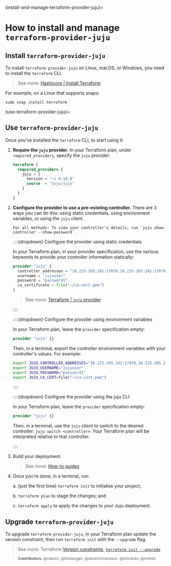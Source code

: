 (install-and-manage-terraform-provider-juju)=
# How to install and manage `terraform-provider-juju`

## Install `terraform-provider-juju`

To install `terraform-provider-juju` on Linux, macOS, or Windows, you need to install the `terraform` CLI. 

> See more: [Hashicorp | Install Terraform](https://developer.hashicorp.com/terraform/install)

For example, on a Linux that supports snaps:

```text
sudo snap install terraform
```

(use-terraform-provider-juju)=
## Use `terraform-provider-juju`


Once you've installed the `terraform` CLI, to start using it:

1. **Require the `juju` provider.** In your Terraform plan, under `required_providers`, specify the `juju` provider:

    ```terraform
    terraform {
      required_providers {
        juju = {
          version = "~> 0.10.0"
          source  = "juju/juju"
        }
      }
    }
    ```

2. **Configure the provider to use a pre-existing controller.** There are 3 ways you can do this: using static credentials, using environment variables, or using the `juju` client.

    ```{note}
    For all methods: To view your controller's details, run `juju show-controller --show-password`.

    ```

    ::::{dropdown} Configure the provider using static credentials

    In your Terraform plan, in your provider specification, use the various keywords to provide your controller information statically:

    ```terraform
    provider "juju" {
      controller_addresses = "10.225.205.241:17070,10.225.205.242:17070"
      username = "jujuuser"
      password = "password1"
      ca_certificate = file("~/ca-cert.pem")
    }
    ```

    > See more: [Terraform | `juju` provider](https://registry.terraform.io/providers/juju/juju/latest/docs)

    ::::

    ::::{dropdown} Configure the provider using environment variables

    In your Terraform plan, leave the `provider` specification empty:

    ```terraform
    provider "juju" {}
    ``` 

    Then, in a terminal, export the controller environment variables with your controller's values. For example:

    ```bash
    export JUJU_CONTROLLER_ADDRESSES="10.225.205.241:17070,10.225.205.242:17070"
    export JUJU_USERNAME="jujuuser"
    export JUJU_PASSWORD="password1"
    export JUJU_CA_CERT=file("~/ca-cert.pem")
    ```

    ::::


    ::::{dropdown} Configure the provider using the juju CLI

    In your Terraform plan, leave the `provider` specification empty:

    ```terraform
    provider "juju" {}
    ```

    Then, in a terminal, use the `juju` client to switch to the desired controller: `juju switch <controller>`. Your Terraform plan will be interpreted relative to that controller.

    ::::

3. Build your deployment.

    > See more: [How-to guides](../howto/index)

4. Once you're done, in a terminal, run:

    a. (just the first time) `terraform init` to initialise your project;

    b. `terraform plan` to stage the changes; and

    c. `terraform apply` to apply the changes to your Juju deployment.



## Upgrade `terraform-provider-juju`

To upgrade `terraform-provider-juju`, in your Terraform plan update the version constraint, then run `terraform init` with the `--upgrade` flag.

> See more: Terraform [Version constraints](https://developer.hashicorp.com/terraform/language/providers/requirements#version-constraints), [`terraform init --upgrade`](https://developer.hashicorp.com/terraform/cli/commands/init#upgrade-1)

> <small> **Contributors:** @cderici, @hmlanigan, @simonrichardson, @timclicks, @tmihoc</small>

